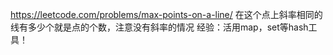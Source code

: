https://leetcode.com/problems/max-points-on-a-line/
在这个点上斜率相同的线有多少个就是点的个数，注意没有斜率的情况
经验：活用map，set等hash工具！